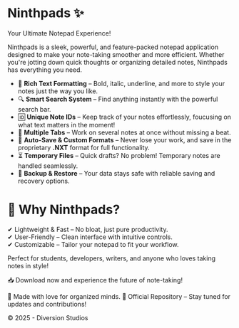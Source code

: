 # Ninthpads ✨
Your Ultimate Notepad Experience!

Ninthpads is a sleek, powerful, and feature-packed notepad application designed to make your note-taking smoother and more efficient. Whether you're jotting down quick thoughts or organizing detailed notes, Ninthpads has everything you need.
 

  
- 📝 **Rich Text Formatting** – Bold, italic, underline, and more to style your notes just the way you like. 
- 🔍 **Smart Search System** – Find anything instantly with the powerful search bar. 
- 🆔 **Unique Note IDs** – Keep track of your notes effortlessly, foucusing on what text matters in the moment! 
- 📂 **Multiple Tabs** – Work on several notes at once without missing a beat. 
- 💾 **Auto-Save & Custom Formats** – Never lose your work, and save in the proprietary **.NXT** format for full functionality.   
- ⏳ **Temporary Files** – Quick drafts? No problem! Temporary notes are handled seamlessly. 
- 🔄 **Backup & Restore** – Your data stays safe with reliable saving and recovery options. 




# 🚀 Why Ninthpads?
✔ Lightweight & Fast – No bloat, just pure productivity.  
✔ User-Friendly – Clean interface with intuitive controls.   
✔ Customizable – Tailor your notepad to fit your workflow.  


Perfect for students, developers, writers, and anyone who loves taking notes in style!


📥 Download now and experience the future of note-taking!

💖 Made with love for organized minds.
🔗 Official Repository – Stay tuned for updates and contributions!

© 2025 - Diversion Studios
